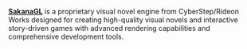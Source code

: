 [**SakanaGL**](https://cyberstep.com/) is a proprietary visual novel engine from CyberStep/Rideon Works designed for creating high-quality visual novels and interactive story-driven games with advanced rendering capabilities and comprehensive development tools.
